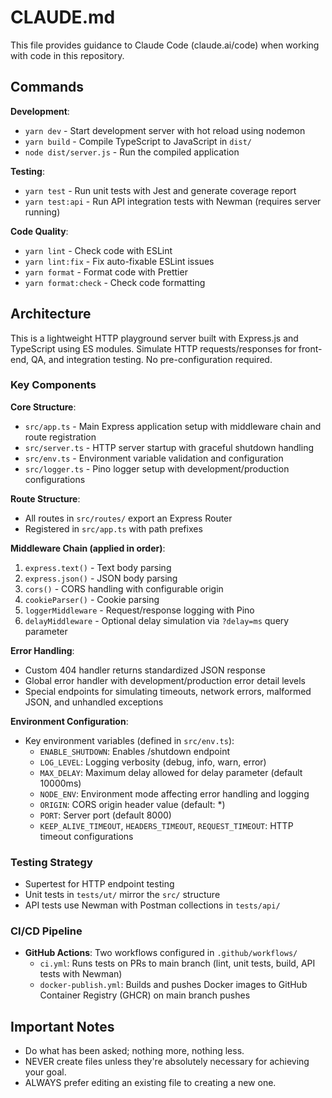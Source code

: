 # CLAUDE.md

This file provides guidance to Claude Code (claude.ai/code) when working with code in this repository.

## Commands

**Development**:
- `yarn dev` - Start development server with hot reload using nodemon
- `yarn build` - Compile TypeScript to JavaScript in `dist/`
- `node dist/server.js` - Run the compiled application

**Testing**:
- `yarn test` - Run unit tests with Jest and generate coverage report
- `yarn test:api` - Run API integration tests with Newman (requires server running)

**Code Quality**:
- `yarn lint` - Check code with ESLint
- `yarn lint:fix` - Fix auto-fixable ESLint issues
- `yarn format` - Format code with Prettier
- `yarn format:check` - Check code formatting

## Architecture

This is a lightweight HTTP playground server built with Express.js and TypeScript using ES modules.
Simulate HTTP requests/responses for front-end, QA, and integration testing. No pre-configuration required.

### Key Components

**Core Structure**:
- `src/app.ts` - Main Express application setup with middleware chain and route registration
- `src/server.ts` - HTTP server startup with graceful shutdown handling
- `src/env.ts` - Environment variable validation and configuration
- `src/logger.ts` - Pino logger setup with development/production configurations

**Route Structure**:
- All routes in `src/routes/` export an Express Router
- Registered in `src/app.ts` with path prefixes

**Middleware Chain (applied in order)**:
1. `express.text()` - Text body parsing
2. `express.json()` - JSON body parsing
3. `cors()` - CORS handling with configurable origin
4. `cookieParser()` - Cookie parsing
5. `loggerMiddleware` - Request/response logging with Pino
6. `delayMiddleware` - Optional delay simulation via `?delay=ms` query parameter

**Error Handling**:
- Custom 404 handler returns standardized JSON response
- Global error handler with development/production error detail levels
- Special endpoints for simulating timeouts, network errors, malformed JSON, and unhandled exceptions

**Environment Configuration**:
- Key environment variables (defined in `src/env.ts`):
  - `ENABLE_SHUTDOWN`: Enables /shutdown endpoint
  - `LOG_LEVEL`: Logging verbosity (debug, info, warn, error)
  - `MAX_DELAY`: Maximum delay allowed for delay parameter (default 10000ms)
  - `NODE_ENV`: Environment mode affecting error handling and logging
  - `ORIGIN`: CORS origin header value (default: *)
  - `PORT`: Server port (default 8000)
  - `KEEP_ALIVE_TIMEOUT`, `HEADERS_TIMEOUT`, `REQUEST_TIMEOUT`: HTTP timeout configurations

### Testing Strategy
- Supertest for HTTP endpoint testing
- Unit tests in `tests/ut/` mirror the `src/` structure
- API tests use Newman with Postman collections in `tests/api/`

### CI/CD Pipeline
- **GitHub Actions**: Two workflows configured in `.github/workflows/`
  - `ci.yml`: Runs tests on PRs to main branch (lint, unit tests, build, API tests with Newman)
  - `docker-publish.yml`: Builds and pushes Docker images to GitHub Container Registry (GHCR) on main branch pushes

## Important Notes
- Do what has been asked; nothing more, nothing less.
- NEVER create files unless they're absolutely necessary for achieving your goal.
- ALWAYS prefer editing an existing file to creating a new one.
